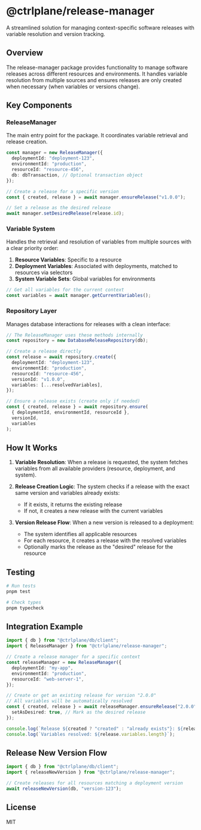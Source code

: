 # @ctrlplane/release-manager

A streamlined solution for managing context-specific software releases with
variable resolution and version tracking.

## Overview

The release-manager package provides functionality to manage software releases
across different resources and environments. It handles variable resolution from
multiple sources and ensures releases are only created when necessary (when
variables or versions change).

## Key Components

### ReleaseManager

The main entry point for the package. It coordinates variable retrieval and
release creation.

```typescript
const manager = new ReleaseManager({
  deploymentId: "deployment-123",
  environmentId: "production",
  resourceId: "resource-456",
  db: dbTransaction, // Optional transaction object
});

// Create a release for a specific version
const { created, release } = await manager.ensureRelease("v1.0.0");

// Set a release as the desired release
await manager.setDesiredRelease(release.id);
```

### Variable System

Handles the retrieval and resolution of variables from multiple sources with a
clear priority order:

1. **Resource Variables**: Specific to a resource
2. **Deployment Variables**: Associated with deployments, matched to resources
   via selectors
3. **System Variable Sets**: Global variables for environments

```typescript
// Get all variables for the current context
const variables = await manager.getCurrentVariables();
```

### Repository Layer

Manages database interactions for releases with a clean interface:

```typescript
// The ReleaseManager uses these methods internally
const repository = new DatabaseReleaseRepository(db);

// Create a release directly
const release = await repository.create({
  deploymentId: "deployment-123",
  environmentId: "production",
  resourceId: "resource-456",
  versionId: "v1.0.0",
  variables: [...resolvedVariables],
});

// Ensure a release exists (create only if needed)
const { created, release } = await repository.ensure(
  { deploymentId, environmentId, resourceId },
  versionId,
  variables
);
```

## How It Works

1. **Variable Resolution**: When a release is requested, the system fetches
   variables from all available providers (resource, deployment, and system).

2. **Release Creation Logic**: The system checks if a release with the exact
   same version and variables already exists:

   - If it exists, it returns the existing release
   - If not, it creates a new release with the current variables

3. **Version Release Flow**: When a new version is released to a deployment:
   - The system identifies all applicable resources
   - For each resource, it creates a release with the resolved variables
   - Optionally marks the release as the "desired" release for the resource

## Testing

```bash
# Run tests
pnpm test

# Check types
pnpm typecheck
```

## Integration Example

```typescript
import { db } from "@ctrlplane/db/client";
import { ReleaseManager } from "@ctrlplane/release-manager";

// Create a release manager for a specific context
const releaseManager = new ReleaseManager({
  deploymentId: "my-app",
  environmentId: "production",
  resourceId: "web-server-1",
});

// Create or get an existing release for version "2.0.0"
// All variables will be automatically resolved
const { created, release } = await releaseManager.ensureRelease("2.0.0", {
  setAsDesired: true, // Mark as the desired release
});

console.log(`Release ${created ? "created" : "already exists"}: ${release.id}`);
console.log(`Variables resolved: ${release.variables.length}`);
```

## Release New Version Flow

```typescript
import { db } from "@ctrlplane/db/client";
import { releaseNewVersion } from "@ctrlplane/release-manager";

// Create releases for all resources matching a deployment version
await releaseNewVersion(db, "version-123");
```

## License

MIT
